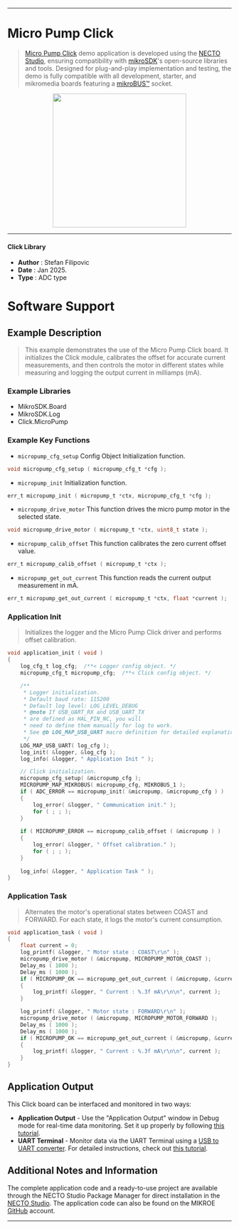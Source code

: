 
---
# Micro Pump Click

> [Micro Pump Click](https://www.mikroe.com/?pid_product=MIKROE-6529) demo application is developed using
the [NECTO Studio](https://www.mikroe.com/necto), ensuring compatibility with [mikroSDK](https://www.mikroe.com/mikrosdk)'s
open-source libraries and tools. Designed for plug-and-play implementation and testing, the demo is fully compatible with
all development, starter, and mikromedia boards featuring a [mikroBUS&trade;](https://www.mikroe.com/mikrobus) socket.

<p align="center">
  <img src="https://www.mikroe.com/?pid_product=MIKROE-6529&image=1" height=300px>
</p>

---

#### Click Library

- **Author**        : Stefan Filipovic
- **Date**          : Jan 2025.
- **Type**          : ADC type

# Software Support

## Example Description

> This example demonstrates the use of the Micro Pump Click board. It initializes the Click module, 
calibrates the offset for accurate current measurements, and then controls the motor in different states 
while measuring and logging the output current in milliamps (mA).

### Example Libraries

- MikroSDK.Board
- MikroSDK.Log
- Click.MicroPump

### Example Key Functions

- `micropump_cfg_setup` Config Object Initialization function.
```c
void micropump_cfg_setup ( micropump_cfg_t *cfg );
```

- `micropump_init` Initialization function.
```c
err_t micropump_init ( micropump_t *ctx, micropump_cfg_t *cfg );
```

- `micropump_drive_motor` This function drives the micro pump motor in the selected state.
```c
void micropump_drive_motor ( micropump_t *ctx, uint8_t state );
```

- `micropump_calib_offset` This function calibrates the zero current offset value.
```c
err_t micropump_calib_offset ( micropump_t *ctx );
```

- `micropump_get_out_current` This function reads the current output measurement in mA.
```c
err_t micropump_get_out_current ( micropump_t *ctx, float *current );
```

### Application Init

> Initializes the logger and the Micro Pump Click driver and performs offset calibration.

```c
void application_init ( void )
{
    log_cfg_t log_cfg;  /**< Logger config object. */
    micropump_cfg_t micropump_cfg;  /**< Click config object. */

    /** 
     * Logger initialization.
     * Default baud rate: 115200
     * Default log level: LOG_LEVEL_DEBUG
     * @note If USB_UART_RX and USB_UART_TX 
     * are defined as HAL_PIN_NC, you will 
     * need to define them manually for log to work. 
     * See @b LOG_MAP_USB_UART macro definition for detailed explanation.
     */
    LOG_MAP_USB_UART( log_cfg );
    log_init( &logger, &log_cfg );
    log_info( &logger, " Application Init " );

    // Click initialization.
    micropump_cfg_setup( &micropump_cfg );
    MICROPUMP_MAP_MIKROBUS( micropump_cfg, MIKROBUS_1 );
    if ( ADC_ERROR == micropump_init( &micropump, &micropump_cfg ) )
    {
        log_error( &logger, " Communication init." );
        for ( ; ; );
    }
    
    if ( MICROPUMP_ERROR == micropump_calib_offset ( &micropump ) )
    {
        log_error( &logger, " Offset calibration." );
        for ( ; ; );
    }
    
    log_info( &logger, " Application Task " );
}
```

### Application Task

> Alternates the motor's operational states between COAST and FORWARD. For each state, it logs the motor's current consumption.

```c
void application_task ( void )
{
    float current = 0;
    log_printf( &logger, " Motor state : COAST\r\n" );
    micropump_drive_motor ( &micropump, MICROPUMP_MOTOR_COAST );
    Delay_ms ( 1000 );
    Delay_ms ( 1000 );
    if ( MICROPUMP_OK == micropump_get_out_current ( &micropump, &current ) ) 
    {
        log_printf( &logger, " Current : %.3f mA\r\n\n", current );
    }

    log_printf( &logger, " Motor state : FORWARD\r\n" );
    micropump_drive_motor ( &micropump, MICROPUMP_MOTOR_FORWARD );
    Delay_ms ( 1000 );
    Delay_ms ( 1000 );
    if ( MICROPUMP_OK == micropump_get_out_current ( &micropump, &current ) ) 
    {
        log_printf( &logger, " Current : %.3f mA\r\n\n", current );
    }
}
```

## Application Output

This Click board can be interfaced and monitored in two ways:
- **Application Output** - Use the "Application Output" window in Debug mode for real-time data monitoring.
Set it up properly by following [this tutorial](https://www.youtube.com/watch?v=ta5yyk1Woy4).
- **UART Terminal** - Monitor data via the UART Terminal using
a [USB to UART converter](https://www.mikroe.com/click/interface/usb?interface*=uart,uart). For detailed instructions,
check out [this tutorial](https://help.mikroe.com/necto/v2/Getting%20Started/Tools/UARTTerminalTool).

## Additional Notes and Information

The complete application code and a ready-to-use project are available through the NECTO Studio Package Manager for 
direct installation in the [NECTO Studio](https://www.mikroe.com/necto). The application code can also be found on
the MIKROE [GitHub](https://github.com/MikroElektronika/mikrosdk_click_v2) account.

---
